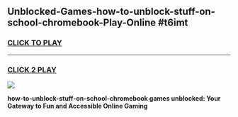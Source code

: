 
## Unblocked-Games-how-to-unblock-stuff-on-school-chromebook-Play-Online #t6imt
<h3>
<a href="https://news.freeplayer.one?title=how-to-unblock-stuff-on-school-chromebook&ref=3">CLICK TO PLAY</a></h3>
<hr>

<h3>
<a href="https://news.freeplayer.one?title=how-to-unblock-stuff-on-school-chromebook&ref=3">CLICK 2 PLAY</a>
  
</h3>

<a href="https://news.freeplayer.one?title=how-to-unblock-stuff-on-school-chromebook&ref=3"><img src="https://clearcache.store/games.png"></a>


**how-to-unblock-stuff-on-school-chromebook games unblocked: Your Gateway to Fun and Accessible Online Gaming**

